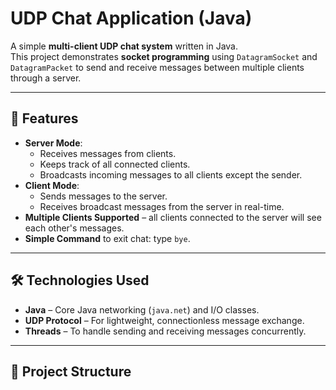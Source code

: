 # UDP Chat Application (Java)

A simple **multi-client UDP chat system** written in Java.  
This project demonstrates **socket programming** using `DatagramSocket` and `DatagramPacket` to send and receive messages between multiple clients through a server.

---

## 📌 Features
- **Server Mode**:
  - Receives messages from clients.
  - Keeps track of all connected clients.
  - Broadcasts incoming messages to all clients except the sender.
- **Client Mode**:
  - Sends messages to the server.
  - Receives broadcast messages from the server in real-time.
- **Multiple Clients Supported** – all clients connected to the server will see each other's messages.
- **Simple Command** to exit chat: type `bye`.

---

## 🛠️ Technologies Used
- **Java** – Core Java networking (`java.net`) and I/O classes.
- **UDP Protocol** – For lightweight, connectionless message exchange.
- **Threads** – To handle sending and receiving messages concurrently.

---

## 📂 Project Structure

